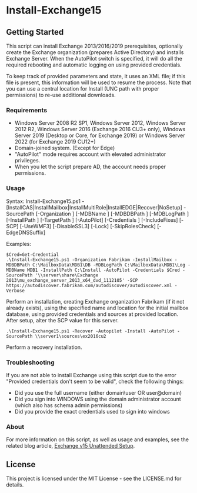 # Install-Exchange15

## Getting Started

This script can install Exchange 2013/2016/2019 prerequisites, optionally create the Exchange
organization (prepares Active Directory) and installs Exchange Server. When the AutoPilot switch is
specified, it will do all the required rebooting and automatic logging on using provided credentials.

To keep track of provided parameters and state, it uses an XML file; if this file is
present, this information will be used to resume the process. Note that you can use a central
location for Install (UNC path with proper permissions) to re-use additional downloads.

### Requirements

* Windows Server 2008 R2 SP1, Windows Server 2012, Windows Server 2012 R2, Windows Server 2016 (Exchange 2016 CU3+ only), 
  Windows Server 2019 (Desktop or Core, for Exchange 2019) or Windows Server 2022 (for Exchange 2019 CU12+)
* Domain-joined system. (Except for Edge)
* "AutoPilot" mode requires account with elevated administrator privileges.
* When you let the script prepare AD, the account needs proper permissions.

### Usage

Syntax:
Install-Exchange15.ps1 -[InstallCAS|InstallMailbox|InstallMultiRole|InstallEDGE|Recover|NoSetup] -SourcePath  [-Organization ] [-MDBName ] [-MDBDBPath ] [-MDBLogPath ] [-InstallPath ] [-TargetPath ] [-AutoPilot] [-Credentials ] [-IncludeFixes] [-SCP] [-UseWMF3] [-DisableSSL3] [-Lock] [-SkipRolesCheck] [-EdgeDNSSuffix]

Examples:

```
$Cred=Get-Credential
.\Install-Exchange15.ps1 -Organization Fabrikam -InstallMailbox -MDBDBPath C:\MailboxData\MDB1\DB -MDBLogPath C:\MailboxData\MDB1\Log -MDBName MDB1 -InstallPath C:\Install -AutoPilot -Credentials $Cred -SourcePath '\\server\share\Exchange 2013\mu_exchange_server_2013_x64_dvd_1112105' -SCP https://autodiscover.fabrikam.com/autodiscover/autodiscover.xml -Verbose
```
Perform an installation, creating Exchange organization Fabrikam (if it not already exists), using the specified name and location for the initial mailbox database, using provided credentials and
sources at provided location. After setup, alter the SCP value for this server.

```
.\Install-Exchange15.ps1 -Recover -Autopilot -Install -AutoPilot -SourcePath \\server1\sources\ex2016cu2
```
Perform a recovery installation.

### Troubleshooting

If you are not able to install Exchange using this script due to the error "Provided credentials don't seem to be valid", check the following things:
- Did you use the full username (either domain\user OR user@domain)
- Did you sign into WINDOWS using the domain administrator account (which also has schema admin permissions)
- Did you provide the exact credentials used to sign into windows

### About

For more information on this script, as well as usage and examples, see
the related blog article, [Exchange v15 Unattended Setup](https://eightwone.com/2013/02/18/exchange-2013-unattended-installation-script/).

## License

This project is licensed under the MIT License - see the LICENSE.md for details.

 

